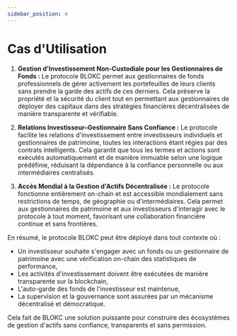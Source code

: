 ```yaml
---
sidebar_position: 4   
---
```

# Cas d'Utilisation

1. **Gestion d'Investissement Non-Custodiale pour les Gestionnaires de Fonds :**
   Le protocole BLOKC permet aux gestionnaires de fonds professionnels de gérer activement les portefeuilles de leurs clients sans prendre la garde des actifs de ces derniers. Cela préserve la propriété et la sécurité du client tout en permettant aux gestionnaires de déployer des capitaux dans des stratégies financières décentralisées de manière transparente et vérifiable.

2. **Relations Investisseur–Gestionnaire Sans Confiance :**
   Le protocole facilite les relations d'investissement entre investisseurs individuels et gestionnaires de patrimoine, toutes les interactions étant régies par des contrats intelligents. Cela garantit que tous les termes et actions sont exécutés automatiquement et de manière immuable selon une logique prédéfinie, réduisant la dépendance à la confiance personnelle ou aux intermédiaires centralisés.

3. **Accès Mondial à la Gestion d'Actifs Décentralisée :**
   Le protocole fonctionne entièrement on-chain et est accessible mondialement sans restrictions de temps, de géographie ou d'intermédiaires. Cela permet aux gestionnaires de patrimoine et aux investisseurs d'interagir avec le protocole à tout moment, favorisant une collaboration financière continue et sans frontières.

En résumé, le protocole BLOKC peut être déployé dans tout contexte où :

* Un investisseur souhaite s'engager avec un fonds ou un gestionnaire de patrimoine avec une vérification on-chain des statistiques de performance,
* Les activités d'investissement doivent être exécutées de manière transparente sur la blockchain,
* L'auto-garde des fonds de l'investisseur est maintenue,
* La supervision et la gouvernance sont assurées par un mécanisme décentralisé et démocratique.

Cela fait de BLOKC une solution puissante pour construire des écosystèmes de gestion d'actifs sans confiance, transparents et sans permission. 